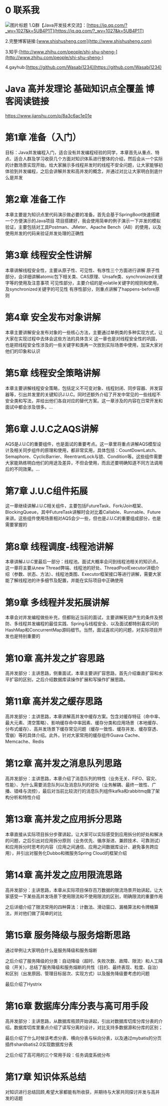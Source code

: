 # 0 联系我
![](https://uploadfiles.nowcoder.com/images/20190115/7380095_1547532658211_BBDEA09F9E1DC6A4BC8855C7B0BD7ED6 "图片标题") 
1.Q群【Java开发技术交流】：[https://jq.qq.com/?_wv=1027&k=5UB4P1T](https://jq.qq.com/?_wv=1027&k=5UB4P1T)

2.完整博客链接:[www.shishusheng.com](http://www.shishusheng.com)

3.知乎:[http://www.zhihu.com/people/shi-shu-sheng-](http://www.zhihu.com/people/shi-shu-sheng-)

4.gayhub:[https://github.com/Wasabi1234](https://github.com/Wasabi1234)

# Java 高并发理论 基础知识点全覆盖 博客阅读链接
https://www.jianshu.com/p/8a3c6ac1e01e

# 第1章 准备（入门）
目标：Java并发编程入门，适合没有并发编程经验的同学，本章首先从重点、特点、适合人群及学习收获几个方面对知识体系进行整体的介绍，然后会从一个实际的计数场景实现开始，给大家展示多线程并发时的线程不安全问题，让大家能够初体验到并发编程，之后会讲解并发和高并发的概念，并通过对比让大家明白到底什么是并发

# 第2章 准备工作
本章主要是为知识点里代码演示做必要的准备。首先会基于SpringBoot快速搭建一个方便演示的Java项目
项目搭建好，我会使用简单的例子演示一下并发的模拟验证，主要包括对工具Postman、JMeter、Apache Bench（AB）的使用，以及使用并发的代码来验证并发处理的正确性

# 第3章 线程安全性讲解
本章讲解线程安全性，主要从原子性、可见性、有序性三个方面进行讲解
原子性部分，会详细讲解atomic包下相关类、CAS原理、Unsafe类、synchronized关键字等的使用及注意事项
可见性部分，主要介绍的是volatile关键字的规则和使用，及synchronized关键字的可见性
有序性部分，则重点讲解了happens-before原则

# 第4章 安全发布对象讲解
本章主要讲解安全发布对象的一些核心方法，主要通过单例类的多种实现方式，让大家在实现过程中去体会这些方法的具体含义
这一章也是对线程安全性的巩固，也是把线程安全性涉及的一些关键字和类再一次放到实际场景中使用，加深大家对他们的印象和认识

# 第5章 线程安全策略讲解
本章主要讲解线程安全策略，包括定义不可变对象、线程封闭、同步容器、并发容器等，引出并发里的关键知识J.U.C。同时还额外介绍了开发中常见的一些线程不安全类和写法，并给出他们各自对应的替代方案。这一章涉及的内容在日常开发和面试中都会涉及很多。...

# 第6章 J.U.C之AQS讲解
AQS是J.U.C的重要组件，也是面试的重要考点。这一章里将重点讲解AQS模型设计及相关同步组件的原理和使用，都非常实用，具体包括：CountDownLatch、Semaphore、CyclicBarrier、ReentrantLock与锁、Condition等。这些组件需要大家能熟练明白他们的用途及差异，不但会使用，而且还要明确知道不同方法调用后的不同效果。...

# 第7章 J.U.C组件拓展
这一章继续讲解J.U.C相关组件，主要包括FutureTask、Fork/Join框架、BlockingQueue，其中FutureTask讲解时会对比着Callable、Runnable、Future来讲。这些组件使用场景相对AQS会少一些，但也是J.U.C的重要组成部分，也是需要掌握的

# 第8章 线程调度-线程池讲解
本章讲解J.U.C里最后一部分：线程池。面试大概率会问到线程池相关的知识点。这一章将主要从new Thread弊端、线程池的好处、ThreadPoolExecutor详细介绍（参数、状态、方法）、线程池类图、Executor框架接口等进行讲解，需要大家能了解线程池的许多细节及配置，并能在实际项目中正确使用


# 第9章 多线程并发拓展讲解
本章会对并发编程做些补充，但都贴近当前的面试，主要讲解死锁产生的条件及预防、多线程并发编程的最佳实践、Spring与线程安全、以及面试都特别喜欢问的HashMap和ConcurrentMap源码细节。当然，面试喜欢问的问题，对实际项目开发也是特别重要的


# 第10章 高并发之扩容思路
高并发部分：主讲思路，侧重面试，本章主要讲扩容思路，首先介绍垂直扩容和水平扩容的区别，之后介绍数据库读操作扩展和写操作扩展思路。

# 第11章 高并发之缓存思路
高并发部分：主讲思路，本章讲解高并发中缓存方案。包含对缓存特征（命中率、最大元素、清空策略）、影响缓存命中率因素、缓存分类和应用场景（本地缓存、分布式缓存）、高并发场景下缓存常见问题（缓存一致性、缓存并发、缓存穿透、雪崩）等的具体介绍。此外，针对大家常用的缓存组件Guava Cache、Memcache、Redis

# 第12章 高并发之消息队列思路
高并发部分：主讲思路，本章介绍了消息队列的特性（业务无关、FIFO、容灾、性能）、为什么需要消息队列以及消息队列的好处（业务解耦、最终一致性、广播、错峰与流控），最后对当前比较流行的消息队列组件kafka和rabbitmq做了架构分析和特性介绍

# 第13章 高并发之应用拆分思路
本章直接从实际项目拆分步骤讲起，让大家可以实际感受到应用拆分的好处和解决的问题，之后引出对应用拆分原则（业务优先、循序渐进、兼顾技术、可靠测试）和应用拆分时思考的内容（应用之间通信、应用之间数据库设计、避免事务跨应用），并引出对服务化Dubbo和微服务Spring Cloud的框架介绍

# 第14章 高并发之应用限流思路
高并发部分：主讲思路，本章从实际项目保存百万数据的限流场景开始讲起，让大家感受一下某些高并发场景下使用限流和不使用限流的区别，明确限流的重要作用

之后详细介绍了限流常用的四种算法：计数法、滑动窗口、漏桶算法和令牌桶算法，并对他们做了简单的对比

# 第15章 服务降级与服务熔断思路
通过举例让大家明白什么是服务降级和服务熔断

之后介绍了服务降级的分类：自动降级（超时、失败次数、故障、限流）和人工降级（开关），总结了服务降级和服务熔断的共性（目的、最终表现、粒度、自治）和区别（出发原因、管理目标层次、实现方式）以及服务降级要考虑的问题

最后介绍了Hystrix

# 第16章 数据库分库分表与高可用手段
高并发部分：主讲思路，从数据库瓶颈开始讲起，引出对数据库切库分库分表的介绍。数据库切库里重点介绍了读写分离的设计，对比支持多数据源和分库的区别；

最后介绍了什么时候该考虑分表、横向分表与纵向分表，以及通过mybatis的分页插件shardbatis2.0实现数据库分表

之后介绍了高可用的三个常用手段：任务调度系统分布

# 第17章 知识体系总结
对知识进行总结回顾,希望大家都能有所收获，并期待与大家共同探讨并发与高并发的话题
